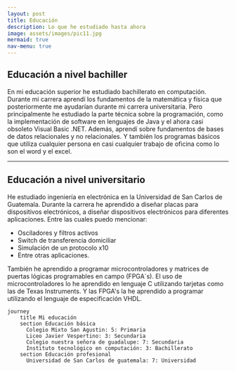 ```yaml
---
layout: post
title: Educación
description: Lo que he estudiado hasta ahora
image: assets/images/pic11.jpg
mermaid: true
nav-menu: true
---
```

## Educación a nivel bachiller
En mi educación superior he estudiado bachillerato en computación. Durante mi carrera aprendí los fundamentos de la matemática y física que posteriormente me ayudarían durante mi carrera universitaria. Pero principalmente he estudiado la parte técnica sobre la programación, como la implementación de software en lenguajes de Java y el ahora casi obsoleto Visual Basic .NET. Además, aprendí sobre fundamentos de bases de datos relacionales y no relacionales. Y también los programas básicos que utiliza cualquier persona en casi cualquier trabajo de oficina como lo son el word y el excel. 

---

## Educación a nivel universitario
He estudiado ingeniería en electrónica en la Universidad de San Carlos de Guatemala. Durante la carrera he aprendido a diseñar placas para dispositivos electrónicos, a diseñar dispositivos electrónicos para diferentes aplicaciones. Entre las cuales puedo mencionar: 

- Osciladores y filtros activos
- Switch de transferencia domiciliar
- Simulación de un protocolo x10
- Entre otras aplicaciones.

También he aprendido a programar microcontroladores y matrices de puertas lógicas programables en campo (FPGA´s). El uso de microcontroladores lo he aprendido en lenguaje C utilizando tarjetas como las de Texas Instruments. Y las FPGA's la he aprendido a programar utilizando el lenguaje de especificación VHDL. 


```mermaid
journey
    title Mi educación
    section Educación básica
      Colegio Mixto San Agustin: 5: Primaria
      Liceo Javier Vespertino: 3: Secundaria
      Colegio nuestra señora de guadalupe: 7: Secundaria
      Instituto tecnológico en computación: 3: Bachillerato
    section Educación profesional
      Universidad de San Carlos de guatemala: 7: Universidad
```




